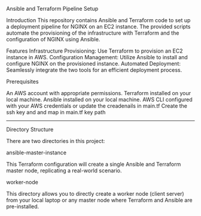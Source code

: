 Ansible and Terraform Pipeline Setup

Introduction
This repository contains Ansible and Terraform code to set up a deployment pipeline for NGINX on an EC2 instance. The provided scripts automate the provisioning of the infrastructure with Terraform and the configuration of NGINX using Ansible.

Features
Infrastructure Provisioning: Use Terraform to provision an EC2 instance in AWS.
Configuration Management: Utilize Ansible to install and configure NGINX on the provisioned instance.
Automated Deployment: Seamlessly integrate the two tools for an efficient deployment process.

Prerequisites

An AWS account with appropriate permissions.
Terraform installed on your local machine.
Ansible installed on your local machine.
AWS CLI configured with your AWS credentials or update the creadenails in main.tf
Create the ssh key and and map in main.tf key path

------------------------------------

Directory Structure

There are two directories in this project:

ansible-master-instance

This Terraform configuration will create a single Ansible and Terraform master node, replicating a real-world scenario.

worker-node

This directory allows you to directly create a worker node (client server) from your local laptop or any master node where Terraform and Ansible are pre-installed.
